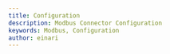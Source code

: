 ```yaml
---
title: Configuration
description: Modbus Connector Configuration
keywords: Modbus, Configuration
author: einari
---
```

